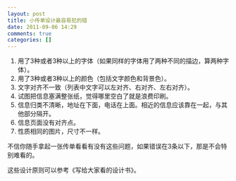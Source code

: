```yaml
---
layout: post
title: 小传单设计最容易犯的错
date: 2011-09-06 14:29
comments: true
categories: []
---
```

<ol>
	<li>用了3种或者3种以上的字体（如果同样的字体用了两种不同的描边，算两种字体）。</li>
	<li>用了3种或者3种以上的颜色（包括文字颜色和背景色）。</li>
	<li>文字对齐不一致（列表中文字可以左对齐、右对齐、左右对齐）。</li>
	<li>试图把信息塞满整张纸，觉得哪里空白了就是浪费印刷。</li>
	<li>信息归类不清晰，地址在下面，电话在上面。相近的信息应该靠在一起，与其他部分隔开。</li>
	<li>信息页面没有对齐点。</li>
	<li>性质相同的图片，尺寸不一样。</li>
</ol>
不信你随手拿起一张传单看看有没有这些问题，如果错误在3条以下，那是不会特别难看的。

这些设计原则可以参考《写给大家看的设计书》。
